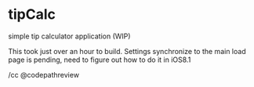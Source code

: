 # tipCalc
simple tip calculator application (WIP)

This took just over an hour to build. 
Settings synchronize to the main load page is pending, need to figure out how to do it in iOS8.1

/cc @codepathreview
